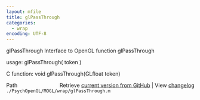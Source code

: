 ```yaml
---
layout: mfile
title: glPassThrough
categories:
  - wrap
encoding: UTF-8
---
```


glPassThrough  Interface to OpenGL function glPassThrough

usage:  glPassThrough\( token \)

C function:  void glPassThrough\(GLfloat token\)


<div class="code_header" style="text-align:right;">
  <span style="float:left;">Path&nbsp;&nbsp;</span> <span class="counter">Retrieve <a href=
  "https://raw.github.com/Psychtoolbox-3/Psychtoolbox-3/beta/./PsychOpenGL/MOGL/wrap/glPassThrough.m">current version from GitHub</a> | View <a href=
  "https://github.com/Psychtoolbox-3/Psychtoolbox-3/commits/beta/./PsychOpenGL/MOGL/wrap/glPassThrough.m">changelog</a></span>
</div>
<div class="code">
  <code>./PsychOpenGL/MOGL/wrap/glPassThrough.m</code>
</div>
